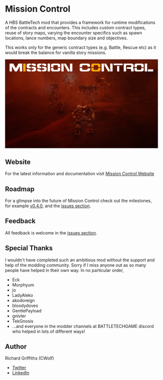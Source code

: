 # Mission Control

A HBS BattleTech mod that provides a framework for runtime modifications of the contracts and encounters. This includes custom contract types, reuse of story maps, varying the encounter specifics such as spawn locations, lance numbers, map boundary size and objectives.

This works only for the generic contract types (e.g. Battle, Rescue etc) as it would break the balance for vanilla story missions.

![Additional Lances](./docs/gh-images/mission-control.jpg)

## Website

For the latest information and documentation visit [Mission Control Website](https://www.missioncontrolmod.com)

## Roadmap

For a glimpse into the future of Mission Control check out the milestones, for example [v0.4.0](https://github.com/CWolfs/MissionControl/milestone/6), and the [issues section](https://github.com/CWolfs/MissionControl/issues).

## Feedback

All feedback is welcome in the [issues section](https://github.com/CWolfs/MissionControl/issues).

## Special Thanks

I wouldn't have completed such an ambitious mod without the support and help of the modding community. Sorry if I miss anyone out as so many people have helped in their own way. In no particular order,

- Eck
- Morphyum
- jo
- LadyAleko
- akodoreign
- bloodydoves
- GentlePayload
- gnivler
- TekGnosis
- ...and everyone in the modder channels at BATTLETECHGAME discord who helped in lots of different ways!

## Author

Richard Griffiths (CWolf)

- [Twitter](https://twitter.com/CWolf)
- [LinkedIn](https://www.linkedin.com/in/richard-griffiths-436b7a19/)

